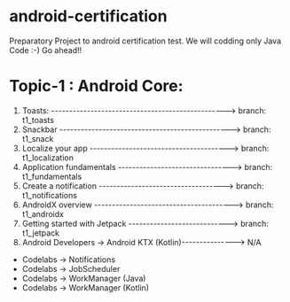 # android-certification

   Preparatory Project to android certification test. We will codding only Java Code :-)
   Go ahead!!

# Topic-1 : Android Core:

1. Toasts: -------------------------------------------------> branch: t1_toasts
2. Snackbar ------------------------------------------------> branch: t1_snack
3. Localize your app ---------------------------------------> branch: t1_localization
4. Application fundamentals --------------------------------> branch: t1_fundamentals
5. Create a notification -----------------------------------> branch: t1_notifications
6. AndroidX overview ---------------------------------------> branch: t1_androidx
7. Getting started with Jetpack ----------------------------> branch: t1_jetpack
8. Android Developers -> Android KTX (Kotlin)---------------> N/A

* Codelabs -> Notifications
* Codelabs -> JobScheduler
* Codelabs -> WorkManager (Java)
* Codelabs -> WorkManager (Kotlin)